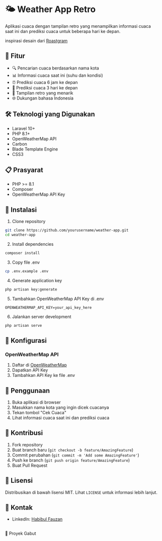 # 🌤️ Weather App Retro

Aplikasi cuaca dengan tampilan retro yang menampilkan informasi cuaca saat ini dan prediksi cuaca untuk beberapa hari ke depan.

inspirasi desain dari [Roastgram](https://github.com/syahrulnizam7/roastgram)

## 🚀 Fitur

- 🔍 Pencarian cuaca berdasarkan nama kota
- 📊 Informasi cuaca saat ini (suhu dan kondisi)
- ⏰ Prediksi cuaca 6 jam ke depan
- 📅 Prediksi cuaca 3 hari ke depan
- 🎨 Tampilan retro yang menarik
- 🌐 Dukungan bahasa Indonesia

## 🛠️ Teknologi yang Digunakan

- Laravel 10+
- PHP 8.1+
- OpenWeatherMap API
- Carbon
- Blade Template Engine
- CSS3

## 📋 Prasyarat

- PHP >= 8.1
- Composer
- OpenWeatherMap API Key

## 🚀 Instalasi

1. Clone repository
```bash
git clone https://github.com/yourusername/weather-app.git
cd weather-app
```

2. Install dependencies
```bash
composer install
```

3. Copy file .env
```bash
cp .env.example .env
```

4. Generate application key
```bash
php artisan key:generate
```

5. Tambahkan OpenWeatherMap API Key di .env
```
OPENWEATHERMAP_API_KEY=your_api_key_here
```

6. Jalankan server development
```bash
php artisan serve
```

## 🔧 Konfigurasi

### OpenWeatherMap API
1. Daftar di [OpenWeatherMap](https://openweathermap.org/api)
2. Dapatkan API Key
3. Tambahkan API Key ke file .env

## 📝 Penggunaan

1. Buka aplikasi di browser
2. Masukkan nama kota yang ingin dicek cuacanya
3. Tekan tombol "Cek Cuaca"
4. Lihat informasi cuaca saat ini dan prediksi cuaca

## 🤝 Kontribusi

1. Fork repository
2. Buat branch baru (`git checkout -b feature/AmazingFeature`)
3. Commit perubahan (`git commit -m 'Add some AmazingFeature'`)
4. Push ke branch (`git push origin feature/AmazingFeature`)
5. Buat Pull Request

## 📄 Lisensi

Distribusikan di bawah lisensi MIT. Lihat `LICENSE` untuk informasi lebih lanjut.

## 👥 Kontak
- LinkedIn: [Habibul Fauzan](https://linkedin.com/in/habibulfauzan)

## 
🙏 Proyek Gabut